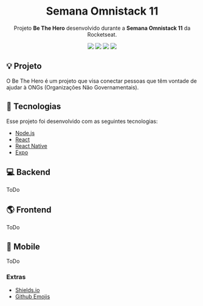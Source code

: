 <h1 align="center">Semana Omnistack 11</h1>
<p align="center">Projeto <strong>Be The Hero</strong> desenvolvido durante a <strong>Semana Omnistack 11</strong> da Rocketseat.</p>

<p align="center">
  <a aria-label="Versão do Node">
    <img src="https://img.shields.io/badge/node.js@lts-12.16.1-informational?logo=Node.JS"></img>
  </a>

  <a aria-label="Versão do React">
    <img src="https://img.shields.io/badge/react-16.13.1-informational?logo=react"></img>
  </a>

  <a aria-label="Versão do React Native">
    <img src="https://img.shields.io/badge/react_native-0.61.4-informational?logo=react"></img>
  </a>

  <a aria-label="Versão do Expo">
    <img src="https://img.shields.io/badge/expo--CLI-3.11.7-informational?logo=expo"></img>
  </a>
</p>


## :bulb: Projeto

O Be The Hero é um projeto que visa conectar pessoas que têm vontade de ajudar à ONGs (Organizações Não Governamentais).


## :rocket: Tecnologias

Esse projeto foi desenvolvido com as seguintes tecnologias:

- [Node.js](https://nodejs.org/en)
- [React](https://reactjs.org)
- [React Native](https://facebook.github.io/react-native)
- [Expo](https://expo.io)


## :computer: Backend

ToDo


## :earth_americas: Frontend

ToDo


## :iphone: Mobile

ToDo


### Extras
- [Shields.io](https://shields.io/)
- [Github Emojis](https://gist.github.com/rxaviers/7360908)

